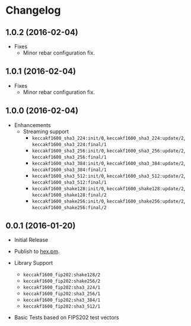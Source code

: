 # Changelog

## 1.0.2 (2016-02-04)

* Fixes
  * Minor rebar configuration fix.

## 1.0.1 (2016-02-04)

* Fixes
  * Minor rebar configuration fix.

## 1.0.0 (2016-02-04)

* Enhancements
  * Streaming support
    * `keccakf1600_sha3_224:init/0`, `keccakf1600_sha3_224:update/2`, `keccakf1600_sha3_224:final/1`
    * `keccakf1600_sha3_256:init/0`, `keccakf1600_sha3_256:update/2`, `keccakf1600_sha3_256:final/1`
    * `keccakf1600_sha3_384:init/0`, `keccakf1600_sha3_384:update/2`, `keccakf1600_sha3_384:final/1`
    * `keccakf1600_sha3_512:init/0`, `keccakf1600_sha3_512:update/2`, `keccakf1600_sha3_512:final/1`
    * `keccakf1600_shake128:init/0`, `keccakf1600_shake128:update/2`, `keccakf1600_shake128:final/2`
    * `keccakf1600_shake256:init/0`, `keccakf1600_shake256:update/2`, `keccakf1600_shake256:final/2`

## 0.0.1 (2016-01-20)

* Initial Release

* Publish to [hex.pm](https://hex.pm/packages/keccakf1600).

* Library Support
  * `keccakf1600_fip202:shake128/2`
  * `keccakf1600_fip202:shake256/2`
  * `keccakf1600_fip202:sha3_224/1`
  * `keccakf1600_fip202:sha3_256/1`
  * `keccakf1600_fip202:sha3_384/1`
  * `keccakf1600_fip202:sha3_512/1`

* Basic Tests based on FIPS202 test vectors
